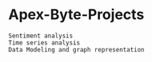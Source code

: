 # Apex-Byte-Projects
    Sentiment analysis 
    Time series analysis 
    Data Modeling and graph representation 
